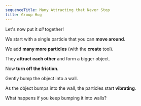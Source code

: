 ```yaml
---
sequenceTitle: Many Attracting that Never Stop
title: Group Hug
---
```


<script>
    var sim = createSimulation({
        initialize: function(simulation) {
            var p = simulation.parameters;
            p.friction = 0.4;

            var particle = new Particle();
            addParticle(simulation, particle);

            var ljInteraction = new LennardJonesInteraction();
            ljInteraction.strength = 10;
            setInteraction(simulation, 0, 0, ljInteraction);

            setToolbarAvailableTools(simulation.toolbar, ["move", "create"]);
        }
    });
</script>

Let's now put it _all_ together!

We start with a single particle that you can **move around**.

<script>
    cue(function () {
        var energy = getTotalEnergy(sim);
        return (energy > 1);   
    });
    endStep();
</script>

We add **many more particles** (with the **create** tool).

<script>
    cue(function () {
        return (sim.particles.length >= requiredCount);  
    });
    var requiredCount = 30;
    insertHere(createOutput(function() {
        return `${sim.particles.length} / ${requiredCount} particles`;
    }));
    endStep();
</script>

They **attract each other** and form a bigger object.

Now **turn off the friction**.

<script>
    cue(function () {
        return (sim.parameters.friction <= 0);   
    });

    createSliderHere({
        initialValue: sim.parameters.friction,
        min: 0, max: sim.parameters.friction,
        minLabel: "No friction", maxLabel: "Some",
        update: function(value)
        {
            sim.parameters.friction = value;
        },
    });

    endStep();
</script>

Gently bump the object into a wall.

<script>
    cue(function () {
        var pressure = getTotalPressure(sim);
        return (pressure > 1);   
    });
    // insertHere(createOutput(function() {
    //     var pressure = getTotalPressure(sim);
    //     return `pressure: ${pressure.toFixed(2)}`;
    // }));
    endStep();
</script>

As the object bumps into the wall, the particles start **vibrating**.

What happens if you keep bumping it into walls?

